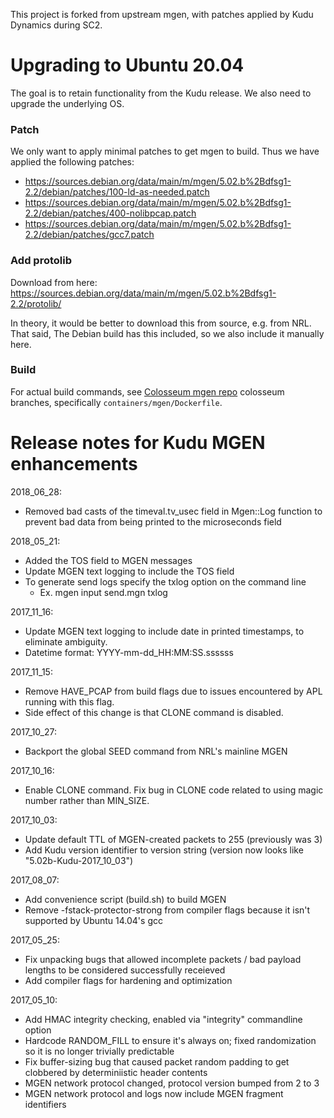 This project is forked from upstream mgen, with patches applied by Kudu Dynamics during SC2.

# Upgrading to Ubuntu 20.04
The goal is to retain functionality from the Kudu release. We also need to
upgrade the underlying OS.

### Patch
We only want to apply minimal patches to get mgen to build. Thus we have
applied the following patches:
* https://sources.debian.org/data/main/m/mgen/5.02.b%2Bdfsg1-2.2/debian/patches/100-ld-as-needed.patch
* https://sources.debian.org/data/main/m/mgen/5.02.b%2Bdfsg1-2.2/debian/patches/400-nolibpcap.patch
* https://sources.debian.org/data/main/m/mgen/5.02.b%2Bdfsg1-2.2/debian/patches/gcc7.patch

### Add protolib
Download from here:
https://sources.debian.org/data/main/m/mgen/5.02.b%2Bdfsg1-2.2/protolib/

In theory, it would be better to download this from source, e.g. from NRL. That
said, The Debian build has this included, so we also include it manually here.

### Build
For actual build commands, see [Colosseum mgen
repo](https://github.com/colosseum-wiot/armory-traffic-generation) colosseum
branches, specifically `containers/mgen/Dockerfile`.

# Release notes for Kudu MGEN enhancements

2018_06_28:
 * Removed bad casts of the timeval.tv_usec field in Mgen::Log function to prevent bad data from being printed to the
   microseconds field 

2018_05_21:
 * Added the TOS field to MGEN messages
 * Update MGEN text logging to include the TOS field
 * To generate send logs specify the txlog option on the command line
    - Ex. mgen input send.mgn txlog

2017_11_16:
 * Update MGEN text logging to include date in printed timestamps, to eliminate ambiguity.
 * Datetime format: YYYY-mm-dd_HH:MM:SS.ssssss

2017_11_15:
 * Remove HAVE_PCAP from build flags due to issues encountered by APL running with this flag.
 * Side effect of this change is that CLONE command is disabled.

2017_10_27:
 * Backport the global SEED command from NRL's mainline MGEN

2017_10_16:
 * Enable CLONE command. Fix bug in CLONE code related to using magic number rather than MIN_SIZE.

2017_10_03:
* Update default TTL of MGEN-created packets to 255 (previously was 3)
* Add Kudu version identifier to version string (version now looks like "5.02b-Kudu-2017_10_03")

2017_08_07:
* Add convenience script (build.sh) to build MGEN
* Remove -fstack-protector-strong from compiler flags because it isn't supported by Ubuntu 14.04's gcc

2017_05_25:
* Fix unpacking bugs that allowed incomplete packets / bad payload lengths to be considered successfully receieved
* Add compiler flags for hardening and optimization

2017_05_10:
* Add HMAC integrity checking, enabled via  "integrity" commandline option
* Hardcode RANDOM_FILL to ensure it's always on; fixed randomization so it is no longer trivially predictable
* Fix buffer-sizing bug that caused packet random padding to get clobbered by determiniistic header contents
* MGEN network protocol changed, protocol version bumped from 2 to 3
* MGEN network protocol and logs now include MGEN fragment identifiers
